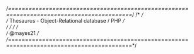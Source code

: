 





/*==========================================================================================*/
/*																							*/		
/*			Thesaurus - Object-Relational database / PHP 								    */	
/*																							*/
/*																							*/			
/*																		@mayes21            */	
/*==========================================================================================*/

